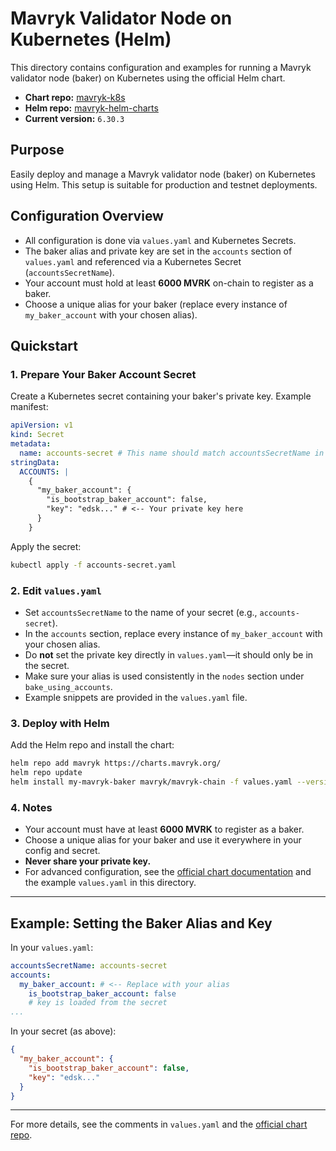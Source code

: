 # Mavryk Validator Node on Kubernetes (Helm)

This directory contains configuration and examples for running a Mavryk validator node (baker) on Kubernetes using the official Helm chart.

- **Chart repo:** [mavryk-k8s](https://github.com/mavryk-network/mavryk-k8s)
- **Helm repo:** [mavryk-helm-charts](https://github.com/mavryk-network/mavryk-helm-charts)
- **Current version:** `6.30.3`

## Purpose

Easily deploy and manage a Mavryk validator node (baker) on Kubernetes using Helm. This setup is suitable for production and testnet deployments.

## Configuration Overview

- All configuration is done via `values.yaml` and Kubernetes Secrets.
- The baker alias and private key are set in the `accounts` section of `values.yaml` and referenced via a Kubernetes Secret (`accountsSecretName`).
- Your account must hold at least **6000 MVRK** on-chain to register as a baker.
- Choose a unique alias for your baker (replace every instance of `my_baker_account` with your chosen alias).

## Quickstart

### 1. Prepare Your Baker Account Secret

Create a Kubernetes secret containing your baker's private key. Example manifest:

```yaml
apiVersion: v1
kind: Secret
metadata:
  name: accounts-secret # This name should match accountsSecretName in values.yaml
stringData:
  ACCOUNTS: |
    {
      "my_baker_account": {
        "is_bootstrap_baker_account": false,
        "key": "edsk..." # <-- Your private key here
      }
    }
```

Apply the secret:
```sh
kubectl apply -f accounts-secret.yaml
```

### 2. Edit `values.yaml`

- Set `accountsSecretName` to the name of your secret (e.g., `accounts-secret`).
- In the `accounts` section, replace every instance of `my_baker_account` with your chosen alias.
- Do **not** set the private key directly in `values.yaml`—it should only be in the secret.
- Make sure your alias is used consistently in the `nodes` section under `bake_using_accounts`.
- Example snippets are provided in the `values.yaml` file.

### 3. Deploy with Helm

Add the Helm repo and install the chart:

```sh
helm repo add mavryk https://charts.mavryk.org/
helm repo update
helm install my-mavryk-baker mavryk/mavryk-chain -f values.yaml --version 6.30.3
```

### 4. Notes

- Your account must have at least **6000 MVRK** to register as a baker.
- Choose a unique alias for your baker and use it everywhere in your config and secret.
- **Never share your private key.**
- For advanced configuration, see the [official chart documentation](https://github.com/mavryk-network/mavryk-k8s) and the example `values.yaml` in this directory.

---

## Example: Setting the Baker Alias and Key

In your `values.yaml`:

```yaml
accountsSecretName: accounts-secret
accounts:
  my_baker_account: # <-- Replace with your alias
    is_bootstrap_baker_account: false
    # key is loaded from the secret
...
```

In your secret (as above):

```json
{
  "my_baker_account": {
    "is_bootstrap_baker_account": false,
    "key": "edsk..."
  }
}
```

---

For more details, see the comments in `values.yaml` and the [official chart repo](https://github.com/mavryk-network/mavryk-k8s). 